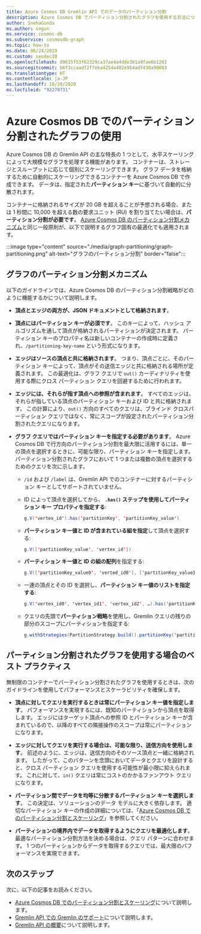```yaml
---
title: Azure Cosmos DB Gremlin API でのデータのパーティション分割
description: Azure Cosmos DB でパーティション分割されたグラフを使用する方法について説明します。 この記事では、パーティション分割されたグラフの要件とベスト プラクティスについても説明します。
author: SnehaGunda
ms.author: sngun
ms.service: cosmos-db
ms.subservice: cosmosdb-graph
ms.topic: how-to
ms.date: 06/24/2019
ms.custom: seodec18
ms.openlocfilehash: 89615f53f62329ca37ae4a4dde301a9fae6b1202
ms.sourcegitcommit: b6f3ccaadf2f7eba4254a402e954adf430a90003
ms.translationtype: HT
ms.contentlocale: ja-JP
ms.lasthandoff: 10/20/2020
ms.locfileid: "92279731"
---
```

# <a name="using-a-partitioned-graph-in-azure-cosmos-db"></a>Azure Cosmos DB でのパーティション分割されたグラフの使用

Azure Cosmos DB の Gremlin API の主な特長の 1 つとして、水平スケーリングによって大規模なグラフを処理する機能があります。 コンテナーは、ストレージとスループットに応じて個別にスケーリングできます。 グラフ データを格納するために自動的にスケーリングできるコンテナーを Azure Cosmos DB で作成できます。 データは、指定された**パーティション キー**に基づいて自動的に分散されます。

コンテナーに格納されるサイズが 20 GB を超えることが予想される場合、または 1 秒間に 10,000 を超える数の要求ユニット (RU) を割り当てたい場合は、**パーティション分割が必要です**。 [Azure Cosmos DB のパーティション分割メカニズム](partitioning-overview.md)と同じ一般原則が、以下で説明するグラフ固有の最適化でも適用されます。

:::image type="content" source="./media/graph-partitioning/graph-partitioning.png" alt-text="グラフのパーティション分割" border="false":::

## <a name="graph-partitioning-mechanism"></a>グラフのパーティション分割メカニズム

以下のガイドラインでは、Azure Cosmos DB のパーティション分割戦略がどのように機能するかについて説明します。

- **頂点とエッジの両方が、JSON ドキュメントとして格納されます**。

- **頂点にはパーティション キーが必須です**。 このキーによって、ハッシュ アルゴリズムを通して頂点が格納されるパーティションが決定されます。 パーティション キーのプロパティ名は新しいコンテナーの作成時に定義され、`/partitioning-key-name` という形式になります。

- **エッジはソースの頂点と共に格納されます**。 つまり、頂点ごとに、そのパーティション キーによって、頂点がその送信エッジと共に格納される場所が定義されます。 この最適化は、グラフ クエリで `out()` カーディナリティを使用する際にクロス パーティション クエリを回避するために行われます。

- **エッジには、それらが指す頂点への参照が含まれます**。 すべてのエッジは、それらが指している頂点のパーティション キーおよび ID と共に格納されます。 この計算により、`out()` 方向のすべてのクエリは、ブラインド クロスパーティション クエリではなく、常にスコープが設定されたパーティション分割されたクエリになります。

- **グラフ クエリではパーティション キーを指定する必要があります**。 Azure Cosmos DB で行方向のパーティション分割を最大限に活用するには、単一の頂点を選択するときに、可能な限り、パーティション キーを指定します。 パーティション分割されたグラフにおいて 1 つまたは複数の頂点を選択するためのクエリを次に示します。

    - `/id` および `/label` は、Gremlin API でのコンテナーに対するパーティション キーとしてサポートされていません。


    - ID によって頂点を選択してから、 **`.has()` ステップを使用してパーティション キー プロパティを指定する**:

        ```java
        g.V('vertex_id').has('partitionKey', 'partitionKey_value')
        ```

    - **パーティション キー値と ID が含まれている組を指定**して頂点を選択する:

        ```java
        g.V(['partitionKey_value', 'vertex_id'])
        ```

    - **パーティション キー値と ID の組の配列**を指定する:

        ```java
        g.V(['partitionKey_value0', 'verted_id0'], ['partitionKey_value1', 'vertex_id1'], ...)
        ```

    - 一連の頂点とその ID を選択し、**パーティション キー値のリストを指定する**:

        ```java
        g.V('vertex_id0', 'vertex_id1', 'vertex_id2', …).has('partitionKey', within('partitionKey_value0', 'partitionKey_value01', 'partitionKey_value02', …)
        ```

    - クエリの先頭で**パーティション戦略**を使用し、Gremlin クエリの残りの部分のスコープにパーティションを指定する:

        ```java
        g.withStrategies(PartitionStrategy.build().partitionKey('partitionKey').readPartitions('partitionKey_value').create()).V()
        ```

## <a name="best-practices-when-using-a-partitioned-graph"></a>パーティション分割されたグラフを使用する場合のベスト プラクティス

無制限のコンテナーでパーティション分割されたグラフを使用するときは、次のガイドラインを使用してパフォーマンスとスケーラビリティを確保します。

- **頂点に対してクエリを実行するときは常にパーティション キー値を指定します**。 パフォーマンスを実現するには、既知のパーティションから頂点を取得します。 エッジにはターゲット頂点への参照 ID とパーティション キーが含まれているので、以降のすべての隣接操作のスコープは常にパーティションになります。

- **エッジに対してクエリを実行する場合は、可能な限り、送信方向を使用します**。 前述のように、エッジは、送信方向のそのソース頂点と一緒に格納されます。 したがって、このパターンを念頭においてデータとクエリを設計すると、クロス パーティション クエリを使用する可能性が最小限に抑えられます。 これに対して、`in()` クエリは常にコストのかかるファンアウト クエリになります。

- **パーティション間でデータを均等に分散するパーティション キーを選択します**。 この決定は、ソリューションのデータ モデルに大きく依存します。 適切なパーティション キーの作成の詳細については、「[Azure Cosmos DB でのパーティション分割とスケーリング](partitioning-overview.md)」を参照してください。

- **パーティションの境界内でデータを取得するようにクエリを最適化します**。 最適なパーティション分割方法を決める場合は、クエリ パターンに合わせます。 1 つのパーティションからデータを取得するクエリでは、最大限のパフォーマンスを実現できます。

## <a name="next-steps"></a>次のステップ

次に、以下の記事をお読みください。

* [Azure Cosmos DB でのパーティション分割とスケーリング](partitioning-overview.md)について説明します。
* [Gremlin API での Gremlin のサポート](gremlin-support.md)について説明します。
* [Gremlin API の概要](graph-introduction.md)について説明します。
